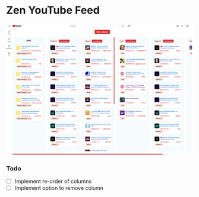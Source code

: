 # Zen YouTube Feed
![Extension](images/zen_youtube_feed_001.png)

### Todo
- [ ] Implement re-order of columns
- [ ] Implement option to remove column